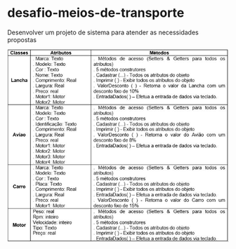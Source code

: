 # desafio-meios-de-transporte
 Desenvolver um projeto de sistema para atender as necessidades propostas

![Atributos, Classes e metodos](assets\images\classes-atributos-metodos.JPG)
